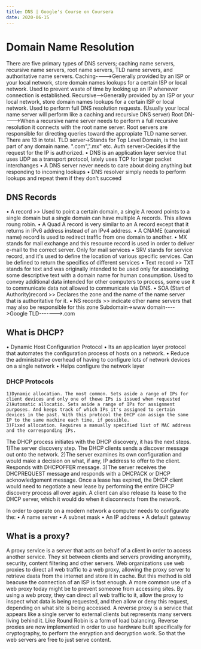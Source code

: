 ```yaml
---
title: DNS | Google's Course on Coursera
date: 2020-06-15
---
```


# Domain Name Resolution
There are five primary types of DNS servers; caching name servers, recursive name servers, root name servers, TLD name servers, and authoritative name servers.
	Caching---->Generally provided by an ISP or your local network, store domain names lookups for a certain ISP or local network. Used to 		prevent waste of time by looking up an IP whenever connection is established.
	Recursive-->Generally provided by an ISP or your local network, store domain names lookups for a certain ISP or local network. Used to 		perform full DNS resolution requests. 
		(Usually your local name server will perform like a caching and recursive DNS server)
	Root DN---->When a recursive name server needs to perform a full recursive resolution it connects with the root name server. Root 			servers are responsible for directing queries toward the appropiate TLD name server. There are 13 in total.
	TLD server->Stands for Top Level Domain, is the last part of any domain name. ".com",".mx" etc.
	Auth server>Decides if the request for the IP is authorized. 
• DNS is an application layer service that uses UDP as a transport protocol, lately uses TCP for larger packet interchanges
• A DNS server never needs to care about doing anything but responding to incoming lookups
• DNS resolver simply needs to perform lookups and repeat them if they don't succeed

## DNS Records
• A record >> Used to point a certain domain, a single A record points to a single domain but a single domain can have multiple A records. 		This allows roung robin. 
• A Quad A record is very similar to an A record except that it returns in IPv6 address instead of an IPv4 address.
• A CNAME (canonical name) record is used to redirect traffic from one domain to another.
• MX stands for mail exchange and this resource record is used in order to deliver e-mail to the correct server. Only for mail services
• SRV stands for service record, and it's used to define the location of various specific services. Can be defined to return the specifics 		of different services 
• Text record >> TXT stands for text and was originally intended to be used only for associating some descriptive text with a domain name 		for human consumption. Used to convey additional data intended for other computers to process, some use it to communicate data not 			allowed	to communicate via DNS.
• SOA (Start of Authority)record >> Declares the zone and the name of the name server that is authoritative for it. 
• NS records >> indicate other name servers that may also be responsible for this zone
Subdomain->www
domain---->Google
TLD------->.com


## What is DHCP?
• Dynamic Host Configuration Protocol
• Its an application layer protocol that automates the configuration process of hosts on a network.
• Reduce the administrative overhead of having to configure lots of network devices on a single network
• Helps configure the network layer 
### DHCP Protocols
	1)Dynamic allocation. The most common. Sets aside a range of IPs for client devices and only one of thewe IPs is issued when requested
	2)Automatic allocatio. Sets aside a range of IPs for assignment purposes. And keeps track of which IPs it's assigned to certain devices in the past. With this protocol the DHCP can assign the same IP to the same machine each time, if possible.
	3)Fixed allocation. Requires a manually specified list of MAC address and the corresponding IPs.
The DHCP process initiates with the DHCP discovery, it has the next steps.
	1)The server discovery step. The DHCP clients sends a discover message out onto the network.
	2)The server examines its own configuration and would make a decision on what, if any, IP address to offer to the client. Responds with DHCPOFFER message.
	3)The server receives the DHCPREQUEST message and responds with a DHCPACK or DHCP acknowledgement message. 
Once a lease has expired, the DHCP client would need to negotiate a new lease by performing the entire DHCP discovery process all over again. A client can also release its lease to the DHCP server, which it would do when it disconnects from the network.

In order to operate on a modern network a computer needs to configurate the:
• A name server
• A subnet mask
• An IP address
• A default gateway

## What is a proxy?
A proxy service is a server that acts on behalf of a client in order to access another service. They sit between clients and servers providing anonymity, security, content filtering and other servers.
Web organizations use web proxies to direct all web traffic to a web proxy, allowing the proxy server to retrieve daata from the internet and store it in cache. But this method is old beacuse the connection of an ISP is fast enough. 
A more common use of a web proxy today might be to prevent someone from accessing sites. By using a web proxy, they can direct all web traffic to it, allow the proxy to inspect what data is being requested, and then allow or deny this request, depending on what site is being accessed.
A reverse proxy is a service that appears like a single server to external clients but represents many servers living behind it. Like Round Robin is a form of load balancing.
Reverse proxies are now implemented in order to use hardware built specifically for cryptography, to perform the enryption and decryption work. So that the web servers are free to just serve content.
